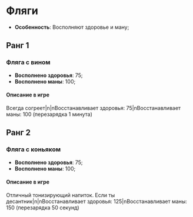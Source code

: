 # Фляги

* **Особенность**: Восполняют здоровье и ману;

## Ранг 1

### Фляга с вином

* **Восполнено здоровья**: 75;
* **Восполнено маны**: 100;

#### Описание в игре
Всегда согреет|n|nВосстанавливает здоровья: 75|nВосстанавливает маны: 100 (перезарядка 1 минута)

## Ранг 2

### Фляга с коньяком

* **Восполнено здоровья**: 75;
* **Восполнено маны**: 100;

#### Описание в игре
Отличный тонизирующий напиток. Если ты десантник|n|nВосстанавливает здоровья: 125|nВосстанавливает маны: 150 (перезарядка 50 секунд)